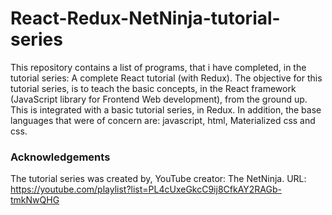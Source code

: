 # React-Redux-NetNinja-tutorial-series

This repository contains a list of programs, that i have completed, in the tutorial series: A complete React tutorial (with Redux). The objective for this tutorial series, is to teach the basic concepts, in the React framework (JavaScript library for Frontend Web development), from the ground up. This is integrated with a basic tutorial series, in Redux. In addition, the base languages that were of concern are: javascript, html, Materialized css and css.  

### Acknowledgements
The tutorial series was created by, YouTube creator: The NetNinja. URL: https://youtube.com/playlist?list=PL4cUxeGkcC9ij8CfkAY2RAGb-tmkNwQHG
